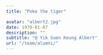 ```yaml
---
title: "Poke the tiger"

avatar: "albert2.jpg"
date: 1970-01-07
description: ""
subtitle: "@ Yik Suen Keung Albert"
url: "/team/alumni/"
---
```

